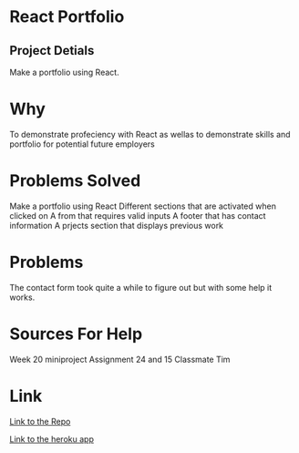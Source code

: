 # React Portfolio


## Project Detials
Make a portfolio using React.

# Why
To demonstrate profeciency with React as wellas to demonstrate skills and portfolio for potential future employers

# Problems Solved
Make a portfolio using React
Different sections that are activated when clicked on
A from that requires valid inputs
A footer that has contact information
A prjects section that displays previous work


# Problems
The contact form took quite a while to figure out but with some help it works. 

# Sources For Help
Week 20 miniproject
Assignment 24 and 15
Classmate Tim 


# Link
[Link to the Repo](https://github.com/BCole37/React-Portfolio)

[Link to the heroku app](https://limitless-dusk-74294.herokuapp.com/)